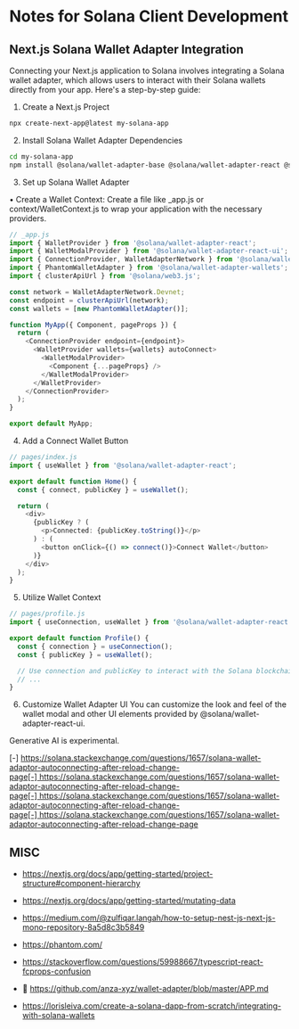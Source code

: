 # Notes for Solana Client Development

## Next.js Solana Wallet Adapter Integration

Connecting your Next.js application to Solana involves integrating a Solana wallet adapter, which allows users to interact with their Solana wallets directly from your app. Here's a step-by-step guide: 
1. Create a Next.js Project
```bash
npx create-next-app@latest my-solana-app
```

2. Install Solana Wallet Adapter Dependencies 
```bash
cd my-solana-app
npm install @solana/wallet-adapter-base @solana/wallet-adapter-react @solana/wallet-adapter-react-ui @solana/web3.js 
```

3. Set up Solana Wallet Adapter 

• Create a Wallet Context: Create a file like _app.js or context/WalletContext.js to wrap your application with the necessary providers. 

```ts
// _app.js
import { WalletProvider } from '@solana/wallet-adapter-react';
import { WalletModalProvider } from '@solana/wallet-adapter-react-ui';
import { ConnectionProvider, WalletAdapterNetwork } from '@solana/wallet-adapter-base';
import { PhantomWalletAdapter } from '@solana/wallet-adapter-wallets';
import { clusterApiUrl } from '@solana/web3.js';

const network = WalletAdapterNetwork.Devnet;
const endpoint = clusterApiUrl(network);
const wallets = [new PhantomWalletAdapter()];

function MyApp({ Component, pageProps }) {
  return (
    <ConnectionProvider endpoint={endpoint}>
      <WalletProvider wallets={wallets} autoConnect>
        <WalletModalProvider>
          <Component {...pageProps} />
        </WalletModalProvider>
      </WalletProvider>
    </ConnectionProvider>
  );
}

export default MyApp;
```

4. Add a Connect Wallet Button 
```ts
// pages/index.js
import { useWallet } from '@solana/wallet-adapter-react';

export default function Home() {
  const { connect, publicKey } = useWallet();

  return (
    <div>
      {publicKey ? (
        <p>Connected: {publicKey.toString()}</p>
      ) : (
        <button onClick={() => connect()}>Connect Wallet</button>
      )}
    </div>
  );
}
```

5. Utilize Wallet Context 
```ts
// pages/profile.js
import { useConnection, useWallet } from '@solana/wallet-adapter-react';

export default function Profile() {
  const { connection } = useConnection();
  const { publicKey } = useWallet();

  // Use connection and publicKey to interact with the Solana blockchain
  // ...
}
```

6. Customize Wallet Adapter UI 
You can customize the look and feel of the wallet modal and other UI elements provided by @solana/wallet-adapter-react-ui. 

Generative AI is experimental.

[-] https://solana.stackexchange.com/questions/1657/solana-wallet-adaptor-autoconnecting-after-reload-change-page[-] https://solana.stackexchange.com/questions/1657/solana-wallet-adaptor-autoconnecting-after-reload-change-page[-] https://solana.stackexchange.com/questions/1657/solana-wallet-adaptor-autoconnecting-after-reload-change-page[-] https://solana.stackexchange.com/questions/1657/solana-wallet-adaptor-autoconnecting-after-reload-change-page

## MISC

- https://nextjs.org/docs/app/getting-started/project-structure#component-hierarchy
- https://nextjs.org/docs/app/getting-started/mutating-data

- https://medium.com/@zulfiqar.langah/how-to-setup-nest-js-next-js-mono-repository-8a5d8c3b5849
- https://phantom.com/
- https://stackoverflow.com/questions/59988667/typescript-react-fcprops-confusion
- 📌 https://github.com/anza-xyz/wallet-adapter/blob/master/APP.md
- https://lorisleiva.com/create-a-solana-dapp-from-scratch/integrating-with-solana-wallets
